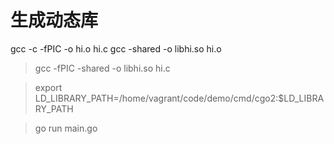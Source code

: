 # 生成动态库

gcc -c -fPIC -o hi.o hi.c
gcc -shared -o libhi.so hi.o

> gcc -fPIC -shared -o libhi.so hi.c

> export LD_LIBRARY_PATH=/home/vagrant/code/demo/cmd/cgo2:$LD_LIBRARY_PATH

> go run main.go 